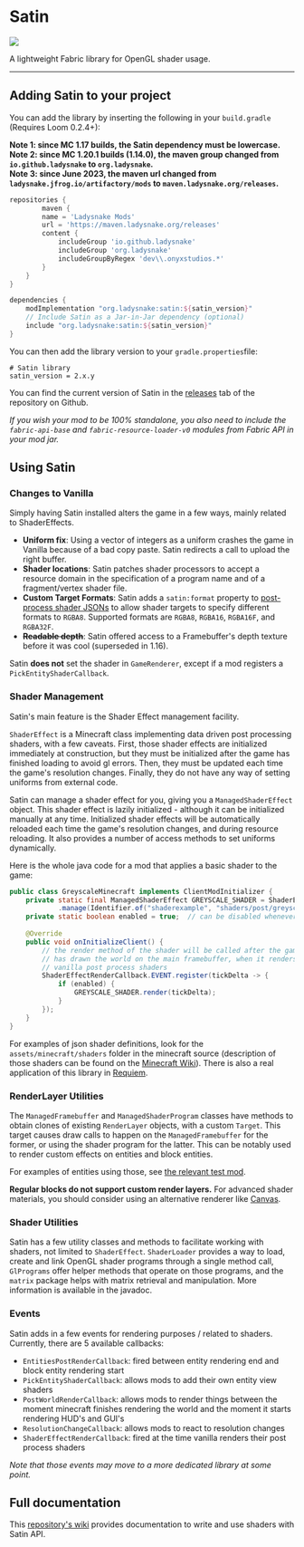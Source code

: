 # Satin

[![](https://jitpack.io/v/Ladysnake/Satin.svg)](https://jitpack.io/#Ladysnake/Satin)

A lightweight Fabric library for OpenGL shader usage.

---

## Adding Satin to your project

You can add the library by inserting the following in your `build.gradle` (Requires Loom 0.2.4+):

**Note 1: since MC 1.17 builds, the Satin dependency must be lowercase.**  
**Note 2: since MC 1.20.1 builds (1.14.0), the maven group changed from `io.github.ladysnake` to `org.ladysnake`.**  
**Note 3: since June 2023, the maven url changed from `ladysnake.jfrog.io/artifactory/mods` to `maven.ladysnake.org/releases`.**  

```gradle
repositories {
        maven {
        name = 'Ladysnake Mods'
        url = 'https://maven.ladysnake.org/releases'
        content {
            includeGroup 'io.github.ladysnake'
            includeGroup 'org.ladysnake'
            includeGroupByRegex 'dev\\.onyxstudios.*'
        }
    }
}

dependencies {
    modImplementation "org.ladysnake:satin:${satin_version}"
    // Include Satin as a Jar-in-Jar dependency (optional)
    include "org.ladysnake:satin:${satin_version}"
}
```

You can then add the library version to your `gradle.properties`file:

```properties
# Satin library
satin_version = 2.x.y
```

You can find the current version of Satin in the [releases](https://github.com/Ladysnake/Satin/releases) tab of the repository on Github.

*If you wish your mod to be 100% standalone, you also need to include the `fabric-api-base` and `fabric-resource-loader-v0` modules from Fabric API in your mod jar.*

## Using Satin

### Changes to Vanilla

Simply having Satin installed alters the game in a few ways, mainly related to ShaderEffects.

- **Uniform fix**: Using a vector of integers as a uniform crashes the game in Vanilla because of a bad
copy paste. Satin redirects a call to upload the right buffer.
- **Shader locations**: Satin patches shader processors to accept a resource domain in the specification
of a program name and of a fragment/vertex shader file.
- **Custom Target Formats**: Satin adds a `satin:format` property to [post-process shader JSONs](https://github.com/Ladysnake/Satin/wiki/Post-Process-Shader-format)
  to allow shader targets to specify different formats to `RGBA8`.
  Supported formats are `RGBA8`, `RGBA16`, `RGBA16F`, and `RGBA32F`.
- ~~**Readable depth**~~: Satin offered access to a Framebuffer's depth texture before it was cool (superseded in 1.16).

Satin **does not** set the shader in `GameRenderer`, except if a mod registers a `PickEntityShaderCallback`.

### Shader Management

Satin's main feature is the Shader Effect management facility. 

`ShaderEffect` is a Minecraft class implementing data driven post processing shaders, with a few caveats.
First, those shader effects are initialized immediately at construction, but they must be initialized after the game has
finished loading to avoid gl errors. Then, they must be updated each time the game's resolution changes.
Finally, they do not have any way of setting uniforms from external code.

Satin can manage a shader effect for you, giving you a `ManagedShaderEffect` object.
This shader effect is lazily initialized - although it can be initialized manually at any time.
Initialized shader effects will be automatically reloaded each time the game's resolution changes,
and during resource reloading. It also provides a number of access methods to set uniforms dynamically.

Here is the whole java code for a mod that applies a basic shader to the game:

```java
public class GreyscaleMinecraft implements ClientModInitializer {
    private static final ManagedShaderEffect GREYSCALE_SHADER = ShaderEffectManager.getInstance()
    		.manage(Identifier.of("shaderexample", "shaders/post/greyscale.json"));
    private static boolean enabled = true;  // can be disabled whenever you want
    
    @Override
    public void onInitializeClient() {
        // the render method of the shader will be called after the game
        // has drawn the world on the main framebuffer, when it renders
        // vanilla post process shaders
    	ShaderEffectRenderCallback.EVENT.register(tickDelta -> {
    	    if (enabled) {
                GREYSCALE_SHADER.render(tickDelta);
            }
    	});
    }
}
```

For examples of json shader definitions, look for the `assets/minecraft/shaders` folder in the minecraft source (description of those shaders can be found on the [Minecraft Wiki](https://minecraft.wiki/w/Shaders)). There is also a real application of this library in [Requiem](https://github.com/Ladysnake/Requiem/blob/d95c4f5c55/src/main/java/ladysnake/requiem/client/RequiemFx.java).

### RenderLayer Utilities

The `ManagedFramebuffer` and `ManagedShaderProgram` classes have methods to obtain clones of existing `RenderLayer` objects,
with a custom `Target`. This target causes draw calls to happen on the `ManagedFramebuffer` for the former, or using the
shader program for the latter. This can be notably used to render custom effects on entities and block entities.

For examples of entities using those, see [the relevant test mod](https://github.com/Ladysnake/Satin/blob/master/test_mods/render-layer/src/main/java/ladysnake/satinrenderlayer/).

**Regular blocks do not support custom render layers.** For advanced shader materials, you should consider using
an alternative renderer like [Canvas](https://github.com/grondag/canvas).

### Shader Utilities

Satin has a few utility classes and methods to facilitate working with shaders, not limited to `ShaderEffect`. 
`ShaderLoader` provides a way to load, create and link OpenGL shader programs through a single method call, 
`GlPrograms` offer helper methods that operate on those programs, and the `matrix` package helps with matrix retrieval and manipulation. 
More information is available in the javadoc.

### Events

Satin adds in a few events for rendering purposes / related to shaders. Currently, there are 5 available callbacks:

- `EntitiesPostRenderCallback`: fired between entity rendering end and block entity rendering start
- `PickEntityShaderCallback`: allows mods to add their own entity view shaders
- `PostWorldRenderCallback`: allows mods to render things between the moment minecraft finishes rendering the world
and the moment it starts rendering HUD's and GUI's
- `ResolutionChangeCallback`: allows mods to react to resolution changes
- `ShaderEffectRenderCallback`: fired at the time vanilla renders their post process shaders

*Note that those events may move to a more dedicated library at some point.*

## Full documentation

This [repository's wiki](https://github.com/Ladysnake/Satin/wiki) provides documentation to write and use shaders with Satin API.
